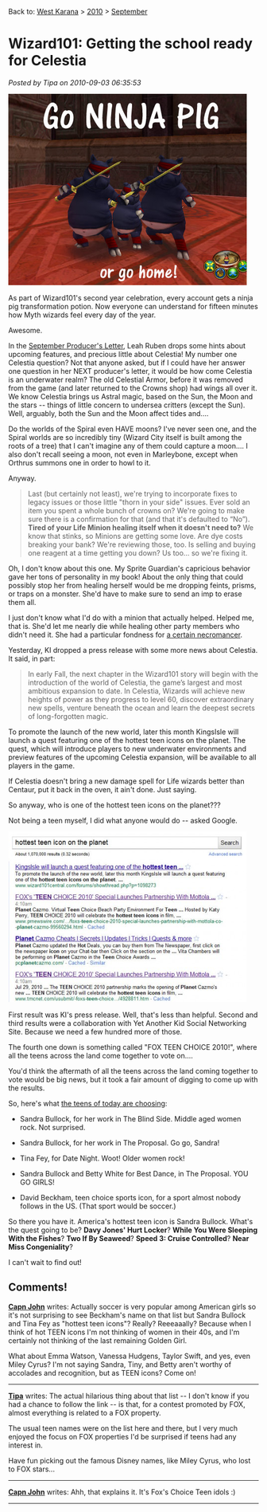 Back to: [West Karana](/posts/westkarana.md) > [2010](/posts/2010/westkarana.md) > [September](./westkarana.md)
# Wizard101: Getting the school ready for Celestia

*Posted by Tipa on 2010-09-03 06:35:53*

![](../../../uploads/2010/09/WizardGraphicalClient-2010-09-02-20-49-06-61.jpg "Go ninja pig or go home!")

As part of Wizard101's second year celebration, every account gets a ninja pig transformation potion. Now everyone can understand for fifteen minutes how Myth wizards feel every day of the year.

Awesome.

In the [September Producer's Letter](https://www.wizard101.com/game/producerletter/2010September), Leah Ruben drops some hints about upcoming features, and precious little about Celestia! My number one Celestia question? Not that anyone asked, but if I could have her answer one question in her NEXT producer's letter, it would be how come Celestia is an underwater realm? The old Celestial Armor, before it was removed from the game (and later returned to the Crowns shop) had wings all over it. We know Celestia brings us Astral magic, based on the Sun, the Moon and the stars -- things of little concern to undersea critters (except the Sun). Well, arguably, both the Sun and the Moon affect tides and....

Do the worlds of the Spiral even HAVE moons? I've never seen one, and the Spiral worlds are so incredibly tiny (Wizard City itself is built among the roots of a tree) that I can't imagine any of them could capture a moon.... I also don't recall seeing a moon, not even in Marleybone, except when Orthrus summons one in order to howl to it.

Anyway.


> Last (but certainly not least), we're trying to incorporate fixes to legacy issues or those little "thorn in your side" issues. Ever sold an item you spent a whole bunch of crowns on? We're going to make sure there is a confirmation for that (and that it's defaulted to “No”). **Tired of your Life Minion healing itself when it doesn't need to?** We know that stinks, so Minions are getting some love. Are dye costs breaking your bank? We're reviewing those, too. Is selling and buying one reagent at a time getting you down? Us too... so we're fixing it.



Oh, I don't know about this one. My Sprite Guardian's capricious behavior gave her tons of personality in my book! About the only thing that could possibly stop her from healing herself would be me dropping feints, prisms, or traps on a monster. She'd have to make sure to send an imp to erase them all.

I just don't know what I'd do with a minion that actually helped. Helped me, that is. She'd let me nearly die while healing other party members who didn't need it. She had a particular fondness for [a certain necromancer](http://thefriendlynecromancer.blogspot.com/).

Yesterday, KI dropped a press release with some more news about Celestia. It said, in part:


> In early Fall, the next chapter in the Wizard101 story will begin with the introduction of the world of Celestia, the game’s largest and most ambitious expansion to date. In Celestia, Wizards will achieve new heights of power as they progress to level 60, discover extraordinary new spells, venture beneath the ocean and learn the deepest secrets of long-forgotten magic.

To promote the launch of the new world, later this month KingsIsle will launch a quest featuring one of the hottest teen icons on the planet. The quest, which will introduce players to new underwater environments and preview features of the upcoming Celestia expansion, will be available to all players in the game.



If Celestia doesn't bring a new damage spell for Life wizards better than Centaur, put it back in the oven, it ain't done. Just saying.

So anyway, who is one of the hottest teen icons on the planet???

Not being a teen myself, I did what anyone would do -- asked Google.

[![](../../../uploads/2010/09/Fullscreen-capture-932010-71333-AM1-480x342.jpg "Let me Google that for you...")](../../../uploads/2010/09/Fullscreen-capture-932010-71333-AM1.jpg)

First result was KI's press release. Well, that's less than helpful. Second and third results were a collaboration with Yet Another Kid Social Networking Site. Because we need a few hundred more of those.

The fourth one down is something called "FOX TEEN CHOICE 2010!", where all the teens across the land come together to vote on....

You'd think the aftermath of all the teens across the land coming together to vote would be big news, but it took a fair amount of digging to come up with the results.

So, here's what [the teens of today are choosing](http://www.chiff.com/pop-culture/teen-choice-awards.htm):


 * Sandra Bullock, for her work in The Blind Side. Middle aged women rock. Not surprised.


 * Sandra Bullock, for her work in The Proposal. Go go, Sandra!


 * Tina Fey, for Date Night. Woot! Older women rock!


 * Sandra Bullock and Betty White for Best Dance, in The Proposal. YOU GO GIRLS!


 * David Beckham, teen choice sports icon, for a sport almost nobody follows in the US. (That sport would be soccer.)




So there you have it. America's hottest teen icon is Sandra Bullock. What's the quest going to be? **Davy Jones' Hurt Locker**? **While You Were Sleeping With the Fishes**? **Two If By Seaweed**? **Speed 3: Cruise Controlled**? **Near Miss Congeniality**?

I can't wait to find out!
## Comments!

**[Capn John](http://capnjohnsblog.blogspot.com/)** writes: Actually soccer is very popular among American girls so it's not surprising to see Beckham's name on that list but Sandra Bullock and Tina Fey as "hottest teen icons"? Really? Reeeaaally? Because when I think of hot TEEN icons I'm not thinking of women in their 40s, and I'm certainly not thinking of the last remaining Golden Girl. 

What about Emma Watson, Vanessa Hudgens, Taylor Swift, and yes, even Miley Cyrus? I'm not saying Sandra, Tiny, and Betty aren't worthy of accolades and recognition, but as TEEN icons? Come on!

---

**[Tipa](https://chasingdings.com)** writes: The actual hilarious thing about that list -- I don't know if you had a chance to follow the link -- is that, for a contest promoted by FOX, almost everything is related to a FOX property. 

The usual teen names were on the list here and there, but I very much enjoyed the focus on FOX properties I'd be surprised if teens had any interest in. 

Have fun picking out the famous Disney names, like Miley Cyrus, who lost to FOX stars...

---

**[Capn John](http://capnjohnsblog.blogspot.com/)** writes: Ahh, that explains it. It's Fox's Choice Teen idols :)

---

